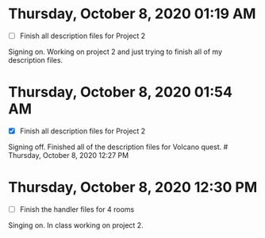 # Thursday, October  8, 2020 01:19 AM
- [ ] Finish all description files for Project 2

Signing on. Working on project 2 and just trying to finish all of my description files. 

# Thursday, October  8, 2020 01:54 AM
- [x] Finish all description files for Project 2

Signing off. Finished all of the description files for Volcano quest. # Thursday, October  8, 2020 12:27 PM

# Thursday, October  8, 2020 12:30 PM
- [ ] Finish the handler files for 4 rooms

Singing on. In class working on project 2. 
